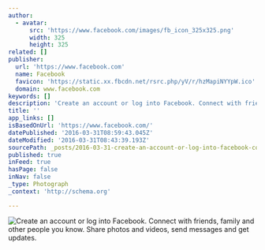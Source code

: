 ```yaml
---
author:
  - avatar:
      src: 'https://www.facebook.com/images/fb_icon_325x325.png'
      width: 325
      height: 325
related: []
publisher:
  url: 'https://www.facebook.com'
  name: Facebook
  favicon: 'https://static.xx.fbcdn.net/rsrc.php/yV/r/hzMapiNYYpW.ico'
  domain: www.facebook.com
keywords: []
description: 'Create an account or log into Facebook. Connect with friends, family and other people you know. Share photos and videos, send messages and get updates.'
title: ''
app_links: []
isBasedOnUrl: 'https://www.facebook.com/'
datePublished: '2016-03-31T08:59:43.045Z'
dateModified: '2016-03-31T08:43:39.193Z'
sourcePath: _posts/2016-03-31-create-an-account-or-log-into-facebook-connect-with-friends.md
published: true
inFeed: true
hasPage: false
inNav: false
_type: Photograph
_context: 'http://schema.org'

---
```

![Create an account or log into Facebook. Connect with friends, family and other people you know. Share photos and videos, send messages and get updates.](https://www.facebook.com/images/fb_icon_325x325.png)